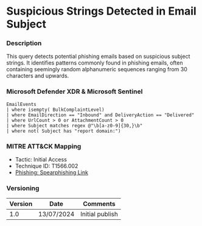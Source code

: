 # Suspicious Strings Detected in Email Subject

### Description

This query detects potential phishing emails based on suspicious subject strings. It identifies patterns commonly found in phishing emails, often containing seemingly random alphanumeric sequences ranging from 30 characters and upwards.

### Microsoft Defender XDR & Microsoft Sentinel
```
EmailEvents
| where isempty( BulkComplaintLevel)
| where EmailDirection == "Inbound" and DeliveryAction == "Delivered"
| where UrlCount > 0 or AttachmentCount > 0
| where Subject matches regex @"\b[a-z0-9]{30,}\b"
| where not( Subject has "report domain:")
```

### MITRE ATT&CK Mapping
- Tactic: Initial Access
- Technique ID: T1566.002
- [Phishing: Spearphishing Link](https://attack.mitre.org/techniques/T1566/002/)

### Versioning
| Version       | Date          | Comments                               |
| ------------- |---------------| ---------------------------------------|
| 1.0           | 13/07/2024    | Initial publish                        |
